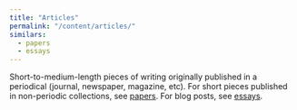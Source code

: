 ```yaml
---
title: "Articles"
permalink: "/content/articles/"
similars:
  - papers
  - essays
---
```


Short-to-medium-length pieces of writing originally published in a periodical (journal, newspaper, magazine, etc). For short pieces published in non-periodic collections, see [papers](/categories/papers). For blog posts, see [essays](/content/essays/).
